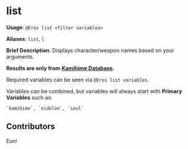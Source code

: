 # list

**Usage**: `@Eros list <filter variables>`

**Aliases**: `list`, `l`

**Brief Description**: Displays character/weapon names based on your arguments.

**Results are only from** [**Kamihime Database**](https://kamihimedb.thegzm.space/)**.**

Required variables can be seen via `@Eros list variables`.

Variables can be combined, but variables will always start with **Primary Variables** such as:

```text
`kamihime`, `eidolon`, `soul`
```

## Contributors

Euni

